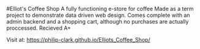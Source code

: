 #Elliot's Coffee Shop
A fully functioning e-store for coffee Made as a term project to demonstrate data driven web design. Comes complete with an admin backend and a shopping cart, although no purchases are actually proccessed. Recieved A+

Visit at: https://philip-clark.github.io/Elliots_Coffee_Shop/

